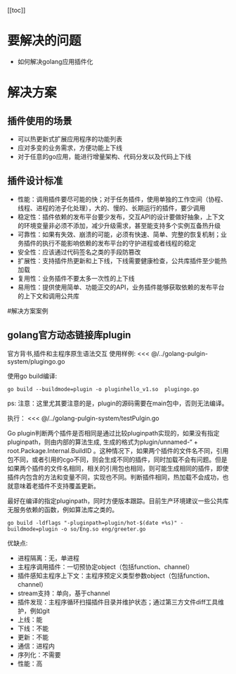 [[toc]]

# 要解决的问题

* 如何解决golang应用插件化

# 解决方案

## 插件使用的场景
- 可以热更新式扩展应用程序的功能列表
- 应对多变的业务需求，方便功能上下线
- 对于任意的go应用，能进行增量架构、代码分发以及代码上下线

## 插件设计标准
- 性能：调用插件要尽可能的快；对于任务插件，使用单独的工作空间（协程、线程、进程的池子化处理），大的、慢的、长期运行的插件，要少调用
- 稳定性：插件依赖的发布平台要少发布，交互API的设计要做好抽象，上下文的环境变量非必须不添加，减少升级需求，甚至能支持多个实例互备热升级
- 可靠性：如果有失效、崩溃的可能，必须有快速、简单、完整的恢复机制；业务插件的执行不能影响依赖的发布平台的守护进程或者线程的稳定
- 安全性：应该通过代码签名之类的手段防篡改
- 扩展性：支持插件热更新和上下线，下线需要健康检查，公共库插件至少能热加载
- 复用性：业务插件不要太多一次性的上下线
- 易用性：提供使用简单、功能正交的API，业务插件能够获取依赖的发布平台的上下文和调用公共库


#解决方案案例

## golang官方动态链接库plugin
官方背书,插件和主程序原生语法交互
使用样例:
 <<< @/../golang-pulgin-system/plugingo.go
 
 使用go build编译:
 ```$xslt
go build --buildmode=plugin -o pluginhello_v1.so  plugingo.go
```
ps: 注意：这里尤其要注意的是，plugin的源码需要在main包中，否则无法编译。
   
执行：
<<< @/../golang-pulgin-system/testPulgin.go

Go plugin判断两个插件是否相同是通过比较pluginpath实现的，如果没有指定pluginpath，则由内部的算法生成, 生成的格式为plugin/unnamed-“ + root.Package.Internal.BuildID 。这种情况下，如果两个插件的文件名不同，引用包不同，或者引用的cgo不同，则会生成不同的插件，同时加载不会有问题。但是如果两个插件的文件名相同，相关的引用包也相同，则可能生成相同的插件，即使插件内包含的方法和变量不同，实现也不同。判断插件相同，热加载不会成功，也就意味着老插件不支持覆盖更新。

最好在编译的指定pluginpath，同时方便版本跟踪。目前生产环境建议一些公共库无服务依赖的函数，例如算法库之类的。
```$xslt
go build -ldflags "-pluginpath=plugin/hot-$(date +%s)" -buildmode=plugin -o so/Eng.so eng/greeter.go
```

优缺点:
- 进程隔离：无，单进程
- 主程序调用插件：一切预协定object（包括function、channel）
- 插件感知主程序上下文：主程序预定义类型参数object（包括function、channel）
- stream支持：单向，基于channel
- 插件发现：主程序循环扫描插件目录并维护状态；通过第三方文件diff工具维护，例如git
- 上线：能
- 下线：不能
- 更新：不能
- 通信：进程内
- 序列化：不需要
- 性能：高

